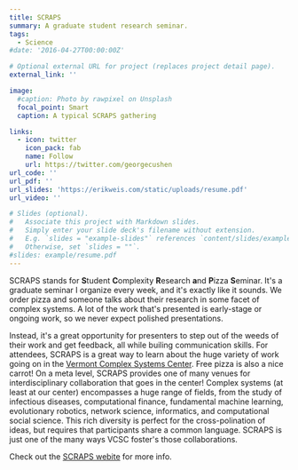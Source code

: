 ```yaml
---
title: SCRAPS
summary: A graduate student research seminar.
tags:
  - Science
#date: '2016-04-27T00:00:00Z'

# Optional external URL for project (replaces project detail page).
external_link: ''

image:
  #caption: Photo by rawpixel on Unsplash
  focal_point: Smart
  caption: A typical SCRAPS gathering

links:
  - icon: twitter
    icon_pack: fab
    name: Follow
    url: https://twitter.com/georgecushen
url_code: ''
url_pdf: ''
url_slides: 'https://erikweis.com/static/uploads/resume.pdf'
url_video: ''

# Slides (optional).
#   Associate this project with Markdown slides.
#   Simply enter your slide deck's filename without extension.
#   E.g. `slides = "example-slides"` references `content/slides/example-slides.md`.
#   Otherwise, set `slides = ""`.
#slides: example/resume.pdf
---
```

SCRAPS stands for **S**tudent **C**omplexity **R**esearch **a**nd **P**izza **S**eminar. It's a graduate seminar I organize every week, and it's exactly like it sounds. We order pizza and someone talks about their research in some facet of complex systems. A lot of the work that's presented is early-stage or ongoing work, so we never expect polished presentations. 

Instead, it's a great opportunity for presenters to step out of the weeds of their work and get feedback, all while builing communication skills.
For attendees, SCRAPS is a great way to learn about the huge variety of work going on in the [Vermont Complex Systems Center](https://vermontcomplexsystems.org). Free pizza is also a nice carrot!
On a meta level, SCRAPS provides one of many venues for interdisciplinary collaboration that goes in the center!
Complex systems (at least at our center) encompasses a huge range of fields, from the study of infectious diseases, computational finance, fundamental machine learning, evolutionary robotics, network science, informatics, and computational social science.
This rich diversity is perfect for the cross-polination of ideas, but requires that participants share a common language.
SCRAPS is just one of the many ways VCSC foster's those collaborations. 

Check out the [SCRAPS webite](https://uvm.edu/~scraps) for more info.